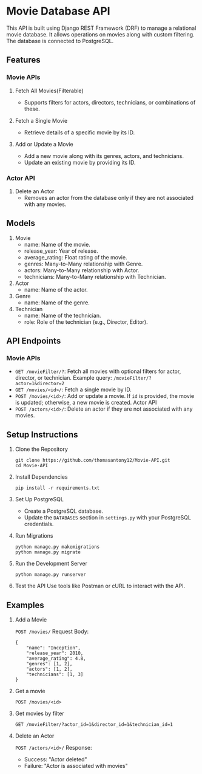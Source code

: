 # Movie Database API
This API is built using Django REST Framework (DRF) to manage a relational movie database. It allows operations on movies along with custom filtering. The database is connected to PostgreSQL.

## Features
### Movie APIs

1. Fetch All Movies(Filterable)
   - Supports filters for actors, directors, technicians, or combinations of these.

2. Fetch a Single Movie
   - Retrieve details of a specific movie by its ID.

3. Add or Update a Movie
   - Add a new movie along with its genres, actors, and technicians.
   - Update an existing movie by providing its ID.

### Actor API
1. Delete an Actor
   - Removes an actor from the database only if they are not associated with any movies.
  

## Models

1. Movie
   - name: Name of the movie.
   - release_year: Year of release.
   - average_rating: Float rating of the movie.
   - genres: Many-to-Many relationship with Genre.
   - actors: Many-to-Many relationship with Actor.
   - technicians: Many-to-Many relationship with Technician.
2. Actor
   - name: Name of the actor.
3. Genre
   - name: Name of the genre.
4. Technician
   - name: Name of the technician.
   - role: Role of the technician (e.g., Director, Editor).
  
## API Endpoints
### Movie APIs

- `GET /movieFilter/?`: Fetch all movies with optional filters for actor, director, or technician.
Example query: `/movieFilter/?actor=1&director=2`
- `GET /movies/<id>/`: Fetch a single movie by ID.
- `POST /movies/<id>/`: Add or update a movie. If `id` is provided, the movie is updated; otherwise, a new movie is created.
Actor API
- `POST /actors/<id>/`: Delete an actor if they are not associated with any movies.

## Setup Instructions

1. Clone the Repository

   ```
   git clone https://github.com/thomasantony12/Movie-API.git
   cd Movie-API
   ```

2. Install Dependencies

   ```
   pip install -r requirements.txt
   ```

3. Set Up PostgreSQL

   - Create a PostgreSQL database.
   - Update the `DATABASES` section in `settings.py` with your PostgreSQL credentials.
   
4. Run Migrations

   ```
   python manage.py makemigrations
   python manage.py migrate
   ```

5. Run the Development Server

   ```
   python manage.py runserver
   ```

6. Test the API Use tools like Postman or cURL to interact with the API.

## Examples
1. Add a Movie

   `POST /movies/`
   Request Body:
   
   ```
   {
       "name": "Inception",
       "release_year": 2010,
       "average_rating": 4.8,
       "genres": [1, 2],
       "actors": [1, 2],
       "technicians": [1, 3]
   }
   ```

2. Get a movie

   `POST /movies/<id>`

3. Get movies by filter

   `GET /movieFilter/?actor_id=1&director_id=1&technician_id=1`

4. Delete an Actor

   `POST /actors/<id>/`
   Response:
   
   - Success: "Actor deleted"
   - Failure: "Actor is associated with movies"
